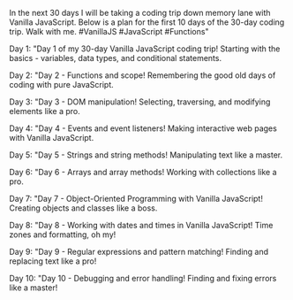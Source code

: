 In the next 30 days I will be taking a coding trip down memory lane with Vanilla JavaScript. Below is a plan for the first 10 days of the 30-day coding trip. Walk with me. #VanillaJS #JavaScript #Functions" 

Day 1:
"Day 1 of my 30-day Vanilla JavaScript coding trip! Starting with the basics - variables, data types, and conditional statements. 

Day 2:
"Day 2 - Functions and scope! Remembering the good old days of coding with pure JavaScript. 

Day 3:
"Day 3 - DOM manipulation! Selecting, traversing, and modifying elements like a pro.

Day 4:
"Day 4 - Events and event listeners! Making interactive web pages with Vanilla JavaScript.

Day 5:
"Day 5 - Strings and string methods! Manipulating text like a master.

Day 6:
"Day 6 - Arrays and array methods! Working with collections like a pro.

Day 7:
"Day 7 - Object-Oriented Programming with Vanilla JavaScript! Creating objects and classes like a boss.

Day 8:
"Day 8 - Working with dates and times in Vanilla JavaScript! Time zones and formatting, oh my!

Day 9:
"Day 9 - Regular expressions and pattern matching! Finding and replacing text like a pro!

Day 10:
"Day 10 - Debugging and error handling! Finding and fixing errors like a master!
